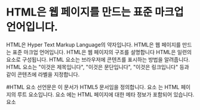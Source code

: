 # HTML은 웹 페이지를 만드는 표준 마크업 언어입니다.
HTML은 Hyper Text Markup Language의 약자입니다.
HTML은 웹 페이지를 만드는 표준 마크업 언어입니다.
HTML은 웹 페이지의 구조를 설명합니다
HTML은 일련의 요소로 구성됩니다.
HTML 요소는 브라우저에 콘텐츠를 표시하는 방법을 알려줍니다.
HTML 요소는 "이것은 제목입니다", "이것은 문단입니다", "이것은 링크입니다" 등과 같이 콘텐츠에 라벨을 지정합니다.

#HTML 요소
선언문은 <!DOCTYPE html>이 문서가 HTML5 문서임을 정의합니다.
요소 <html>는 HTML 페이지의 루트 요소입니다.
요소 <head>에는 HTML 페이지에 대한 메타 정보가 포함되어 있습니다.
요소 <title>는 HTML 페이지의 제목을 지정합니다(브라우저의 제목 표시줄이나 페이지 탭에 표시됨)
요소 <body>는 문서의 본문을 정의하며 제목, 문단, 이미지, 하이퍼링크, 표, 목록 등 모든 표시되는 콘텐츠의 컨테이너입니다.
이 <h1>요소는 큰 제목을 정의합니다
요소 <p>는 문단을 정의합니다
